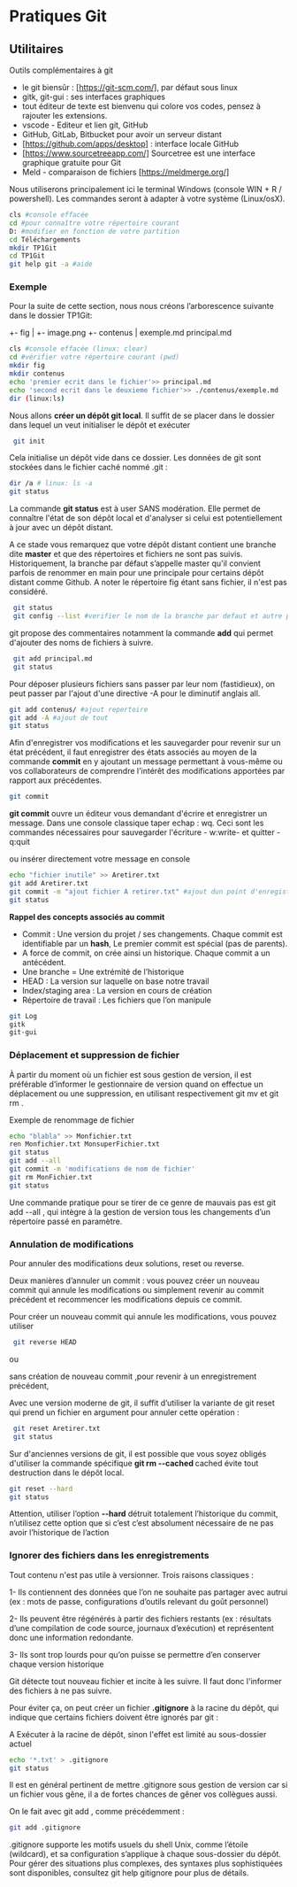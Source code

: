 # Pratiques Git

## Utilitaires

Outils complémentaires à git

- le git biensûr : [https://git-scm.com/], par défaut sous linux
- gitk, git-gui : ses interfaces graphiques
- tout éditeur de texte est bienvenu qui colore vos codes, pensez à rajouter les extensions.
- vscode - Editeur et lien git, GitHub
- GitHub, GitLab, Bitbucket pour avoir un serveur distant
- [https://github.com/apps/desktop] : interface locale GitHub
- [https://www.sourcetreeapp.com/] Sourcetree est une interface graphique gratuite pour Git
- Meld - comparaison de fichiers [https://meldmerge.org/]

Nous utiliserons principalement ici le terminal Windows (console WIN + R / powershell). Les commandes seront à adapter à votre système (Linux/osX).

```bash
cls #console effacée
cd #pour connaître votre répertoire courant
D: #modifier en fonction de votre partition
cd Téléchargements
mkdir TP1Git
cd TP1Git
git help git -a #aide
```

### Exemple

Pour la suite de cette section, nous nous créons l’arborescence suivante dans le dossier TP1Git:

 +- fig
 | +- image.png
 +- contenus
 | exemple.md
 principal.md

```bash
cls #console effacée (linux: clear)
cd #vérifier votre répertoire courant (pwd)
mkdir fig
mkdir contenus
echo 'premier ecrit dans le fichier'>> principal.md
echo 'second ecrit dans le deuxieme fichier'>> ./contenus/exemple.md
dir (linux:ls)
```

 Nous allons **créer un dépôt git local**. Il suffit de se placer dans le dossier dans lequel un veut initialiser le dépôt et exécuter

```bash
 git init
```

 Cela initialise un dépôt vide dans ce dossier. Les données de git sont stockées dans le fichier
 caché nommé .git :
 ```bash
 dir /a # linux: ls -a
 git status
 ```

 La commande **git status** est à user SANS modération. Elle permet de connaître l'état de son dépôt local et d'analyser si celui est potentiellement à jour avec un dépôt distant.

 A ce stade vous remarquez que votre dépôt distant contient une branche dite **master** et que des répertoires et fichiers ne sont pas suivis. Historiquement, la branche par défaut s’appelle master qu'il convient parfois de renommer en main pour une principale pour certains dépôt distant comme Github.  A noter le répertoire fig étant sans fichier, il n'est pas considéré.

```bash
 git status
 git config --list #verifier le nom de la branche par defaut et autre parametre
 ```

git propose des commentaires notamment la commande **add** qui permet d'ajouter des noms de fichiers à suivre.

```bash
 git add principal.md
 git status
 ```

Pour déposer plusieurs fichiers sans passer par leur nom (fastidieux), on peut passer par l'ajout d'une directive -A pour le diminutif anglais all.

```bash
git add contenus/ #ajout repertoire
git add -A #ajout de tout
git status
```

Afin d'enregistrer vos modifications et les sauvegarder pour revenir sur un état précédent, il faut enregistrer des états associés au moyen de la commande **commit** en y ajoutant un message permettant à vous-même ou vos collaborateurs de comprendre l'intérêt des modifications apportées par rapport aux précédentes.

```bash
git commit
```
**git commit** ouvre un éditeur vous demandant d'écrire et enregistrer un message. Dans une console classique taper echap : wq. Ceci sont les commandes nécessaires pour sauvegarder l'écriture - w:write- et quitter - q:quit

ou insérer directement votre message en console

```bash
echo "fichier inutile" >> Aretirer.txt
git add Aretirer.txt
git commit -m "ajout fichier A retirer.txt" #ajout dun point d'enregistrement
git status
```

**Rappel des concepts associés au commit**

- Commit : Une version du projet / ses changements. Chaque commit est identifiable par un __hash__,  Le premier commit est spécial (pas de parents).
- A force de commit, on crée ainsi un historique. Chaque commit a un antécédent.
- Une branche = Une extrémité de l’historique
- HEAD : La version sur laquelle on base notre travail
- Index/staging area : La version en cours de création
- Répertoire de travail : Les fichiers que l’on manipule

```bash
git Log
gitk
git-gui
```

### Déplacement et suppression de fichier

À partir du moment où un fichier est sous gestion de version, il est préférable d’informer le gestionnaire de version quand on effectue un déplacement ou une suppression, en utilisant respectivement git mv et git rm .

Exemple de renommage de fichier
```bash
echo "blabla" >> Monfichier.txt
ren Monfichier.txt MonsuperFichier.txt
git status
git add --all
git commit -m 'modifications de nom de fichier'
git rm MonFichier.txt
git status
```
Une commande pratique pour se tirer de ce genre de mauvais pas est git add --all , qui intègre à la gestion de version tous les changements d’un répertoire passé en paramètre.

### Annulation de modifications

Pour annuler des modifications deux solutions, reset ou reverse.

Deux manières d’annuler un commit : vous pouvez créer un nouveau commit qui annule les modifications ou simplement revenir au commit précédent et recommencer les modifications depuis ce commit.

Pour créer un nouveau commit qui annule les modifications, vous pouvez utiliser

```bash
 git reverse HEAD
```
ou

sans création de nouveau commit ,pour revenir à un enregistrement précédent,

Avec une version moderne de git, il suffit d’utiliser la variante de git reset qui prend un fichier en argument pour annuler cette opération :

```bash
 git reset Aretirer.txt
 git status
```

Sur d'anciennes versions de git, il est possible que vous soyez obligés d'utiliser la commande spécifique **git rm --cached <fichier>** cached évite tout destruction dans le dépôt local.

```bash
git reset --hard
git status
```

Attention, utiliser l’option **--hard** détruit totalement l’historique du commit, n’utilisez cette option que si c’est c’est absolument nécessaire de ne pas avoir l’historique de l’action

### Ignorer des fichiers dans les enregistrements

Tout contenu n'est pas utile à versionner. Trois raisons classiques :

1- Ils contiennent des données que l’on ne souhaite pas partager avec autrui (ex : mots de passe, configurations d’outils relevant du goût personnel)

2- Ils peuvent être régénérés à partir des fichiers restants (ex : résultats d’une compilation de code source, journaux d’exécution) et représentent donc une information redondante.

3- Ils sont trop lourds pour qu’on puisse se permettre d’en conserver chaque version historique

Git détecte tout nouveau fichier et incite à les suivre. Il faut donc l'informer des fichiers à ne pas suivre.

Pour éviter ça, on peut créer un fichier **.gitignore** à la racine du dépôt, qui indique que certains fichiers doivent être ignorés par git :

A Exécuter à la racine de dépôt, sinon l'effet est limité au sous-dossier actuel

```bash
echo '*.txt' > .gitignore
git status
```
Il est en général pertinent de mettre .gitignore sous gestion de version car si un fichier vous gêne, il a de fortes chances de gêner vos collègues aussi.

On le fait avec git add , comme précédemment :
```bash
git add .gitignore
```
.gitignore supporte les motifs usuels du shell Unix, comme l’étoile (wildcard), et sa configuration s’applique à chaque sous-dossier du dépôt. Pour gérer des situations plus complexes, des syntaxes
plus sophistiquées sont disponibles, consultez git help gitignore pour plus de détails.
